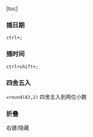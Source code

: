 [toc]

### 插日期

`ctrl+;`

### 插时间

`ctrl+shift+;`

### 四舍五入

`=round(A3,2)`  四舍五入到两位小数

### 折叠

右键/隐藏

